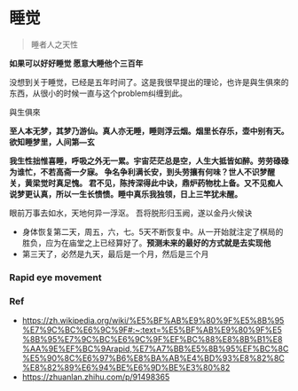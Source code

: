 # 睡觉 #
> 睡者人之天性

**如果可以好好睡觉 愿意大睡他个三百年**


没想到关于睡觉，已经是五年时间了。这是我很早提出的理论，也许是與生俱來的东西，从很小的时候一直与这个problem纠缠到此。

與生俱來


**至人本无梦，其梦乃游仙。真人亦无睡，睡则浮云烟。烟里长存乐，壶中别有天。欲知睡梦里，人间第—玄**

**我生性拙惟喜睡，呼吸之外无一累。宇宙茫茫总是空，人生大抵皆如醉。劳劳碌碌为谁忙，不若高斋一夕寐。
争名争利满长安，到头劳攘有何味？世人不识梦醒关，黄梁觉时真足愧。
君不见，陈抟深得此中诀，鼎炉药物枕上备。又不见痴人说梦更认真，所以一生长愦愦。睡中真乐我独领，日上三竿犹未醒。**


眼前万事去如水，天地何异一浮沤。 吾将脱形归玉阙，遂以金丹火候诀

* 身体恢复第二天，周五，六，七。5天不断恢复中。从一开始就注定了棋局的胜负，应为在庙堂之上已经算好了。**预测未来的最好的方式就是去实现他**
* 第三天了，必然是九天，最后是一个月，然后是三个月

### Rapid eye movement 

### Ref

* https://zh.wikipedia.org/wiki/%E5%BF%AB%E9%80%9F%E5%8B%95%E7%9C%BC%E6%9C%9F#:~:text=%E5%BF%AB%E9%80%9F%E5%8B%95%E7%9C%BC%E6%9C%9F%EF%BC%88%E8%8B%B1%E8%AA%9E%EF%BC%9Arapid,%E7%A7%BB%E5%8B%95%EF%BC%8C%E5%90%8C%E6%97%B6%E8%BA%AB%E4%BD%93%E8%82%8C%E8%82%89%E6%94%BE%E6%9D%BE%E3%80%82
* https://zhuanlan.zhihu.com/p/91498365
